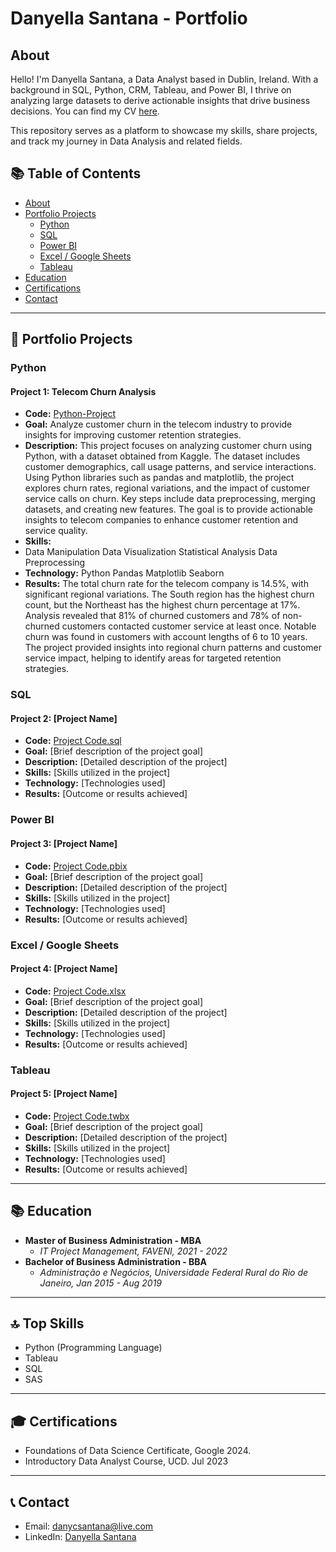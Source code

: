 # Danyella Santana - Portfolio

## About
Hello! I'm Danyella Santana, a Data Analyst based in Dublin, Ireland. With a background in SQL, Python, CRM, Tableau, and Power BI, I thrive on analyzing large datasets to derive actionable insights that drive business decisions. You can find my CV [here](https://github.com/DanyCSantana/Portfolio/tree/main/CV).

This repository serves as a platform to showcase my skills, share projects, and track my journey in Data Analysis and related fields.

## 📚 Table of Contents
- [About](#about)
- [Portfolio Projects](#portfolio-projects)
  - [Python](#python)
  - [SQL](#sql)
  - [Power BI](#power-bi)
  - [Excel / Google Sheets](#excel--google-sheets)
  - [Tableau](#tableau)
- [Education](#education)
- [Certifications](#certifications)
- [Contact](#contact)

---

## 🚀 Portfolio Projects

### Python

#### Project 1: Telecom Churn Analysis
- **Code:** [Python-Project](https://github.com/DanyCSantana/Python-Project/blob/main/UCDPA_DANYELLASANTANA(1).ipynb)
- **Goal:** Analyze customer churn in the telecom industry to provide insights for improving customer retention strategies.
- **Description:** This project focuses on analyzing customer churn using Python, with a dataset obtained from Kaggle. The dataset includes customer demographics, call usage patterns, and service interactions. Using Python libraries such as pandas and matplotlib, the project explores churn rates, regional variations, and the impact of customer service calls on churn. Key steps include data preprocessing, merging datasets, and creating new features. The goal is to provide actionable insights to telecom companies to enhance customer retention and service quality.
- **Skills:**
- Data Manipulation
Data Visualization
Statistical Analysis
Data Preprocessing
- **Technology:**
Python
Pandas
Matplotlib
Seaborn
- **Results:** The total churn rate for the telecom company is 14.5%, with significant regional variations.
The South region has the highest churn count, but the Northeast has the highest churn percentage at 17%.
Analysis revealed that 81% of churned customers and 78% of non-churned customers contacted customer service at least once.
Notable churn was found in customers with account lengths of 6 to 10 years.
The project provided insights into regional churn patterns and customer service impact, helping to identify areas for targeted retention strategies.


### SQL

#### Project 2: [Project Name]
- **Code:** [Project Code.sql](UCDPA_DANYELLASANTANA(1).ipynb)
- **Goal:** [Brief description of the project goal]
- **Description:** [Detailed description of the project]
- **Skills:** [Skills utilized in the project]
- **Technology:** [Technologies used]
- **Results:** [Outcome or results achieved]

### Power BI

#### Project 3: [Project Name]
- **Code:** [Project Code.pbix](link_to_code)
- **Goal:** [Brief description of the project goal]
- **Description:** [Detailed description of the project]
- **Skills:** [Skills utilized in the project]
- **Technology:** [Technologies used]
- **Results:** [Outcome or results achieved]

### Excel / Google Sheets

#### Project 4: [Project Name]
- **Code:** [Project Code.xlsx](link_to_code)
- **Goal:** [Brief description of the project goal]
- **Description:** [Detailed description of the project]
- **Skills:** [Skills utilized in the project]
- **Technology:** [Technologies used]
- **Results:** [Outcome or results achieved]

### Tableau

#### Project 5: [Project Name]
- **Code:** [Project Code.twbx](link_to_code)
- **Goal:** [Brief description of the project goal]
- **Description:** [Detailed description of the project]
- **Skills:** [Skills utilized in the project]
- **Technology:** [Technologies used]
- **Results:** [Outcome or results achieved]

---

## 📚 Education
- **Master of Business Administration - MBA**
  - *IT Project Management, FAVENI, 2021 - 2022*
- **Bachelor of Business Administration - BBA**
  - *Administração e Negócios, Universidade Federal Rural do Rio de Janeiro, Jan 2015 - Aug 2019*

---

## 🔝 Top Skills
- Python (Programming Language)
- Tableau
- SQL
- SAS

---

## 🎓 Certifications
- Foundations of Data Science Certificate, Google 2024.
- Introductory Data Analyst Course, UCD. Jul 2023

---

## 📞 Contact
- Email: danycsantana@live.com
- LinkedIn: [Danyella Santana](https://www.linkedin.com/in/danyella-santana)
